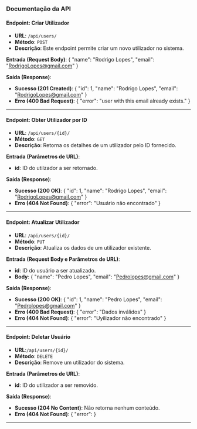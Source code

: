 ### Documentação da API

#### Endpoint: Criar Utilizador
- **URL**: `/api/users/`
- **Método**: `POST`
- **Descrição**: Este endpoint permite criar um novo utilizador no sistema.

**Entrada (Request Body)**:
{
  "name": "Rodrigo Lopes",
  "email": "RodrigoLopes@gmail.com"
}

**Saída (Response)**:
- **Sucesso (201 Created)**:
{
  "id": 1,
  "name": "Rodrigo Lopes",
  "email": "RodrigoLopes@gmail.com"
}
- **Erro (400 Bad Request)**:
{
  "error": "user with this email already exists."
}

---

#### Endpoint: Obter Utilizador por ID
- **URL**: `/api/users/{id}/`
- **Método**: `GET`
- **Descrição**: Retorna os detalhes de um utilizador pelo ID fornecido.

**Entrada (Parâmetros de URL)**:
- **id**: ID do utilzador a ser retornado.

**Saída (Response)**:
- **Sucesso (200 OK)**:
{
  "id": 1,
  "name": "Rodrigo Lopes",
  "email": "RodrigoLopes@gmail.com"
}
- **Erro (404 Not Found)**:
{
  "error": "Usuário não encontrado"
}

---

#### Endpoint: Atualizar Utilizador
- **URL**: `/api/users/{id}/`
- **Método**: `PUT`
- **Descrição**: Atualiza os dados de um utilizador existente.

**Entrada (Request Body e Parâmetros de URL)**:
- **id**: ID do usuário a ser atualizado.
- **Body**:
{
  "name": "Pedro Lopes",
  "email": "Pedrolopes@gmail.com"
}

**Saída (Response)**:
- **Sucesso (200 OK)**:
{
  "id": 1,
  "name": "Pedro Lopes",
  "email": "Pedrolopes@gmail.com"
}
- **Erro (400 Bad Request)**:
{
  "error": "Dados inválidos"
}
- **Erro (404 Not Found)**:
{
  "error": "Uyilizador não encontrado"
}

---

#### Endpoint: Deletar Usuário
- **URL**:`/api/users/{id}/`
- **Método**: `DELETE`
- **Descrição**: Remove um utilizador do sistema.

**Entrada (Parâmetros de URL)**:
- **id**: ID do utilizador a ser removido.

**Saída (Response)**:
- **Sucesso (204 No Content)**:
  Não retorna nenhum conteúdo.
- **Erro (404 Not Found)**:
{
  "error":
}

---
